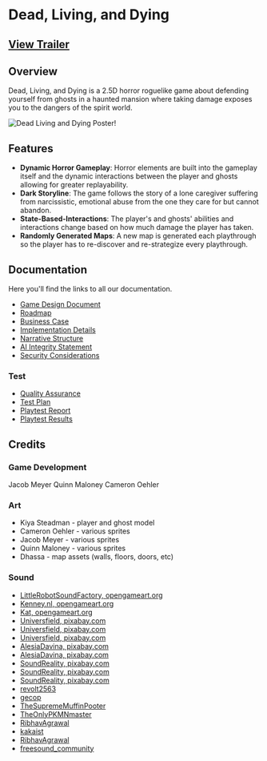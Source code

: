 # Dead, Living, and Dying

## [View Trailer](https://youtu.be/PIR2D62m74M)

## Overview
Dead, Living, and Dying is a 2.5D horror roguelike game about defending yourself from ghosts in a haunted mansion where taking damage exposes you to the dangers of the spirit world.

![Dead Living and Dying Poster!](./doc/DLD-Poster.png)

## Features
- **Dynamic Horror Gameplay**: Horror elements are built into the gameplay itself and the dynamic interactions between the player and ghosts allowing for greater replayability.
- **Dark Storyline**: The game follows the story of a lone caregiver suffering from narcissistic, emotional abuse from the one they care for but cannot abandon.
- **State-Based-Interactions**: The player's and ghosts' abilities and interactions change based on how much damage the player has taken.
- **Randomly Generated Maps**: A new map is generated each playthrough so the player has to re-discover and re-strategize every playthrough.

## Documentation

Here you'll find the links to all our documentation.

- [Game Design Document](./doc/Game-Design-Document.pdf)
- [Roadmap](./doc/Revised-Road-Map.pdf)
- [Business Case](./doc/Business-Case.pdf)
- [Implementation Details](./doc/Implementation-Details.pdf)
- [Narrative Structure](./doc/Narrative-Structure.pdf)
- [AI Integrity Statement](./doc/AI-Integrity-Statement.pdf)
- [Security Considerations](./doc/Security-Considerations.pdf)

### Test
- [Quality Assurance](./doc/test/Quality-Assurance-Document.pdf)
- [Test Plan](./doc/test/Test-Plan.pdf)
- [Playtest Report](./doc/test/Playtest-Report.pdf)
- [Playtest Results](./doc/test/Playtest-Report-Results.xlsx)

## Credits

### Game Development

Jacob Meyer
Quinn Maloney
Cameron Oehler

### Art

- Kiya Steadman - player and ghost model
- Cameron Oehler - various sprites
- Jacob Meyer - various sprites
- Quinn Maloney - various sprites
- Dhassa -  map assets (walls, floors, doors, etc)

### Sound

- [LittleRobotSoundFactory, opengameart.org](https://opengameart.org/content/horror-sound-effects-library)
- [Kenney.nl, opengameart.org](https://opengameart.org/content/51-ui-sound-effects-buttons-switches-and-clicks)
- [Kat, opengameart.org](https://opengameart.org/content/scary-echoey-horn-esque-sound)
- [Universfield, pixabay.com](https://pixabay.com/sound-effects/horror-game-score-point-117202/)
- [Universfield, pixabay.com](https://pixabay.com/sound-effects/horror-background-atmosphere-156462/)
- [Universfield, pixabay.com](https://pixabay.com/sound-effects/horror-background-atmosphere-for-scary-scenes-179446/)
- [AlesiaDavina, pixabay.com](https://pixabay.com/sound-effects/poltergeist-horror-sound-189929/)
- [AlesiaDavina, pixabay.com](https://pixabay.com/sound-effects/horror-sound-effect-paranormal-2-vol-003-172826/)
- [SoundReality, pixabay.com](https://pixabay.com/sound-effects/horror-eternal-why-249035/)
- [SoundReality, pixabay.com](https://pixabay.com/sound-effects/horror-rumbling-threat-253850/)
- [SoundReality, pixabay.com](https://pixabay.com/sound-effects/horror-southern-lights-251799/)
- [revolt2563](https://pixabay.com/sound-effects/footsteps-dirt-gravel-6823/)
- [gecop](https://pixabay.com/sound-effects/footsteps-cellar-26890/)
- [TheSupremeMuffinPooter](https://pixabay.com/sound-effects/dry-footsteps-39567/)
- [TheOnlyPKMNmaster](https://pixabay.com/sound-effects/step-soundwav-14903/)
- [RibhavAgrawal](https://pixabay.com/sound-effects/female-character-screamgaming-style-230506/)
- [kakaist](https://pixabay.com/sound-effects/glass-break-316720/)
- [RibhavAgrawal](https://pixabay.com/sound-effects/search/wood%20hit/)
- [freesound_community](https://pixabay.com/sound-effects/search/blowing%20out%20candles/)
